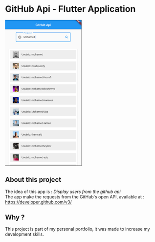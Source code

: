 # GitHub Api - Flutter Application

<img src='lib/assets/images/githubRepo.PNG' heigth='300' width='250'>

## About this project

The idea of this app is : 
*Display users from the github api*<br />
The app make the requests from the GitHub's open API, available at : https://developer.github.com/v3/

## Why ?

This project is part of my personal portfolio, it was made to increase my development skills.
